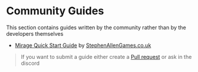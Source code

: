 # Community Guides

This section contains guides written by the community rather than by the developers themselves

- [Mirage Quick Start Guide](./MirrorQuickStartGuide/index.md) by [StephenAllenGames.co.uk](http://stephenallengames.co.uk/)


> If you want to submit a guide either create a [Pull request](https://github.com/vis2k/Mirage/pulls) or ask in the discord

